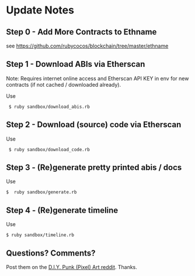 # Update Notes



## Step 0  - Add More Contracts to Ethname


see <https://github.com/rubycocos/blockchain/tree/master/ethname>




## Step 1  -  Download ABIs via Etherscan

Note: Requires internet online access and Etherscan API KEY in env
for new contracts (if not cached / downloaded already).

Use

     $ ruby sandbox/download_abis.rb


## Step 2  -  Download (source) code via Etherscan

Use

     $ ruby sandbox/download_code.rb



## Step 3  - (Re)generate pretty printed abis / docs

Use

    $  ruby sandbox/generate.rb



## Step 4  - (Re)generate timeline

Use

    $ ruby sandbox/timeline.rb







## Questions? Comments?


Post them on the [D.I.Y. Punk (Pixel) Art reddit](https://old.reddit.com/r/DIYPunkArt). Thanks.




